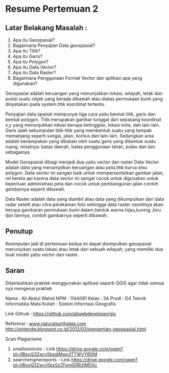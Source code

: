 # Resume Pertemuan 2

## Latar Belakang Masalah : 
1. Apa itu Geospasial?
2. Bagaimana Penyajian Data geospasial?
3. Apa itu Titik?
4. Apa itu Garis?
5. Apa itu Polygon?
6. Apa Itu Data Vector?
7. Apa itu Data Raster?
8. Bagaimana Penggunaan Format Vector dan aplikasi apa yang digunakan?

Geospasial adalah keruangan yang menunjukkan lokasi, wilayah, letak dan posisi suatu objek yang berada dibawah atau diatas permukaan bumi yang dinyatakan pada system titik koordinat tertentu.

Penyajian data spasial mempunyai tiga cara yaitu bentuk titik, garis dan bentuk polygon. Titik merupakan gambar tunggal dari sepasang koordinat x,y yang menunjukkan lokasi berupa ketinggian, lokasi kota, dan lain-lain. Garis ialah sekumpulan titik-titik yang membentuk suatu yang tampak memanjang seperti sungai, jalan, kontus dan lain-lain. Sedangkan area adalah kenampakan yang dibatasi oleh suatu garis yang dibentuk suatu ruang, misalnya: batas daerah, batas penggunaan lahan, pulau dan lain sebagainya.

Model Geospasial dibagi menjadi dua yaitu vector dan raster
Data Vector adalah data yang menampilkan keruangan atau pola,titik kurva atsu polygon. Data vector ini sangan baik untuk mempersentsikan gambar jalan, rel kereta api karena data vector ini sangat cocok untuk digunakan untuk keperluan administrasi peta dan cocok untuk pembangunan jalan contoh gambarnya seperti dibawah.

Data Raster adalah data yang diambil atau data yang dikumpulkan dari data  radar setelit atau citra perekaman foto sehingga data raster nanntinya akan  berupa gambaran permukaan bumi dalam bentuk warna hijau,kuning ,biru dan lainnya,  contoh gambarnya seperti dibawah.

## Penutup
Kesimpulan
jadi di pertemuan kedua ini dapat disimpulkan geospasial menunjukan suatu lokasi atau letak dari sebuah wilayah, yang memiliki dua buat model yaitu vector dan raster.

## Saran
Ditambahkan praktek menggunakan aplikasi seperti QGIS agar tidak semua nya mengenai praktek

Nama : Ali Abdul Wahid
NPM : 1144091
Kelas : 3A
Prodi : D4 Teknik Informatika
Mata Kuliah : Sistem Informasi Geografis

Link Github : https://github.com/aliwebdeveloper/gis

Referensi :
www.naturalearthdata.com
http://pinterdw.blogspot.co.id/2012/03/pengertian-geospasial.html

Scan Plagiarisme
1. smallseotools - Link
https://drive.google.com/open?id=0BxoQ3Zecy5bzdjMwcjlTTWVYRXM
2. searchenginereports - Link
https://drive.google.com/open?id=0BxoQ3Zecy5bzSzZFemQ1RUtMSXc